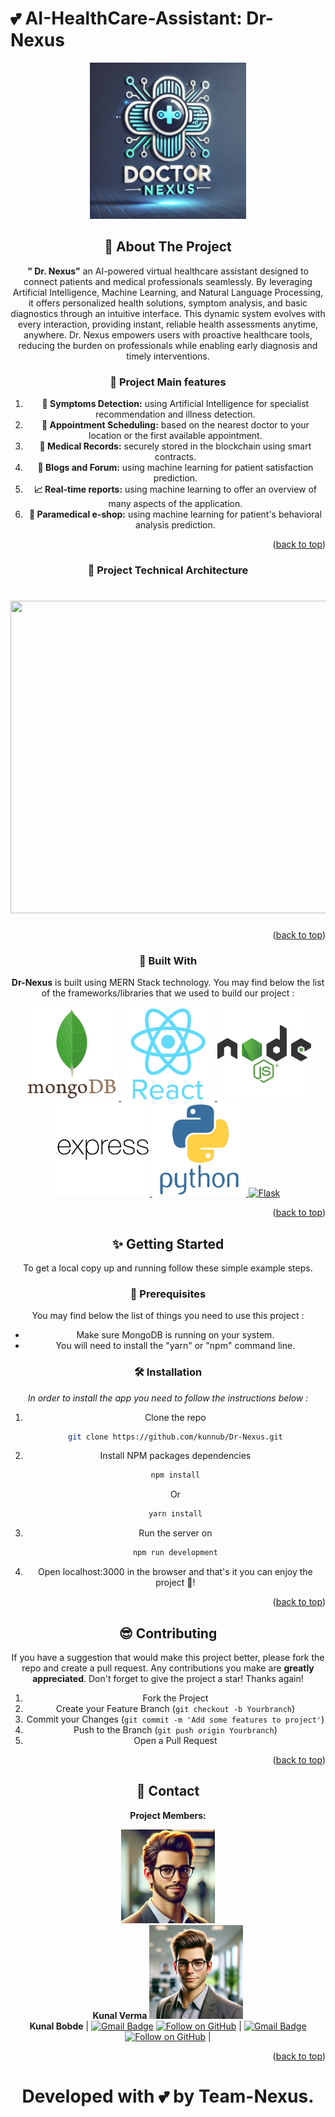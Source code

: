 # 💕 AI-HealthCare-Assistant: Dr-Nexus

<div id="top" align="center">
  <img src="./react-app/public/assets/img/logo-main.webp" width="250" height="250"/>

<!-- ABOUT THE PROJECT -->

## 📃 About The Project

<b>" Dr. Nexus"</b> an AI-powered virtual healthcare assistant designed to connect patients and medical professionals seamlessly. By leveraging Artificial Intelligence, Machine Learning, and Natural Language Processing, it offers personalized health solutions, symptom analysis, and basic diagnostics through an intuitive interface.
This dynamic system evolves with every interaction, providing instant, reliable health assessments anytime, anywhere. Dr. Nexus empowers users with proactive healthcare tools, reducing the burden on professionals while enabling early diagnosis and timely interventions.
<br>

### 📜 Project Main features

1. **🤖 Symptoms Detection:** using Artificial Intelligence for specialist recommendation and illness detection.
2. **📅 Appointment Scheduling:** based on the nearest doctor to your location or the first available appointment.
3. **📘 Medical Records:** securely stored in the blockchain using smart contracts.
4. **💬 Blogs and Forum:** using machine learning for patient satisfaction prediction.
5. **📈 Real-time reports:** using machine learning to offer an overview of many aspects of the application.
6. **🛒 Paramedical e-shop:** using machine learning for patient's behavioral analysis prediction.
<p align="right">(<a href="#top">back to top</a>)</p>

### 📐 Project Technical Architecture

<div align="center">
  <h1>
<img src="https://user-images.githubusercontent.com/78981558/155615523-4663648b-50a2-4e45-a67e-3685dd28206d.png" width="700" height="500">
</h1>
</div>

<p align="right">(<a href="#top">back to top</a>)</p>

### 🚀 Built With

**Dr-Nexus** is built using MERN Stack technology. You may find below the list of the frameworks/libraries that we used to build our project :
<br/>

  <div align="center">
	
   <a href="https://www.mongodb.com/">
    <img src="https://github.com/devicons/devicon/blob/master/icons/mongodb/mongodb-original-wordmark.svg" title="MongoDB" alt="MongoDB" width="150" height="150"/>
    </a>
	
 <a href="https://reactjs.org/">
    <img src="https://github.com/devicons/devicon/blob/master/icons/react/react-original-wordmark.svg" title="React" alt="React" width="150" height="150"/>
  </a>
	
  <a href="https://nodejs.org/en/">
    <img src="https://github.com/devicons/devicon/blob/master/icons/nodejs/nodejs-original-wordmark.svg" title="NodeJS" alt="NodeJS" width="150" height="150"/>
 </a>
  <a href="http://expressjs.com/">
    <img src="https://github.com/devicons/devicon/blob/master/icons/express/express-original-wordmark.svg" title="ExpressJS" alt="ExpressJS" width="150" height="150"/>
    </a>
  
   <a href="https://www.python.org/">
    <img src="https://github.com/devicons/devicon/blob/master/icons/python/python-original-wordmark.svg" title="Python" alt="Python" width="150" height="150"/>
  </a>
      <a href="https://flask.palletsprojects.com/en/2.1.x/">
    <img src="https://user-images.githubusercontent.com/78981558/177000805-0c23d775-7133-4dc9-b476-8826e3a6cda3.png" title="Flask" alt="Flask" width="150" height="150"/>
  </a>
  </div>
  
<p align="right">(<a href="#top">back to top</a>)</p>

<!-- GETTING STARTED -->

## ✨ Getting Started

To get a local copy up and running follow these simple example steps.

### 🚧 Prerequisites

You may find below the list of things you need to use this project :

- Make sure MongoDB is running on your system.
- You will need to install the "yarn" or "npm" command line.

### 🛠 Installation

_In order to install the app you need to follow the instructions below :_

1. Clone the repo
   ```sh
   git clone https://github.com/kunnub/Dr-Nexus.git
   ```
2. Install NPM packages dependencies

   ```sh
   npm install
   ```

   Or

   ```sh
   yarn install
   ```

3. Run the server on
   ```sh
   npm run development
   ```
4. Open localhost:3000 in the browser and that's it you can enjoy the project 🎉!

<p align="right">(<a href="#top">back to top</a>)</p>

<!-- CONTRIBUTING -->

## 😎 Contributing

If you have a suggestion that would make this project better, please fork the repo and create a pull request. Any contributions you make are **greatly appreciated**.
Don't forget to give the project a star! Thanks again!

1. Fork the Project
2. Create your Feature Branch (`git checkout -b Yourbranch`)
3. Commit your Changes (`git commit -m 'Add some features to project'`)
4. Push to the Branch (`git push origin Yourbranch`)
5. Open a Pull Request

<p align="right">(<a href="#top">back to top</a>)</p>

<!-- CONTACT -->

## 💌 Contact

<b>Project Members:</b>

<img src="./react-app/public/assets/img/kunal_verma.webp" width="150" height="150"/> <br> **Kunal Verma** <img src="./react-app/public/assets/img/Kunal_bobde.webp" width="150" height="150"/> <br> **Kunal Bobde**
| <a href="mailto:kunalverma"><img src="https://img.shields.io/badge/Gmail-D14836?style=for-the-badge&logo=gmail&logoColor=white" alt="Gmail Badge"/></a> <a href="https://github.com/kunalverma45"><img title="Follow on GitHub" src="https://img.shields.io/badge/GitHub-100000?style=for-the-badge&logo=github&logoColor=white"/></a> | <a href="mailto:kunal bobde"><img src="https://img.shields.io/badge/Gmail-D14836?style=for-the-badge&logo=gmail&logoColor=white" alt="Gmail Badge"/></a> <a href="https://github.com/kunnub"><img title="Follow on GitHub" src="https://img.shields.io/badge/GitHub-100000?style=for-the-badge&logo=github&logoColor=white"/></a> |

<p align="right">(<a href="#top">back to top</a>)</p>

<!-- ACKNOWLEDGMENTS --



<!-- MARKDOWN LINKS & IMAGES -->
<!-- https://www.markdownguide.org/basic-syntax/#reference-style-links -->

# Developed with 💕 by **Team-Nexus**.

